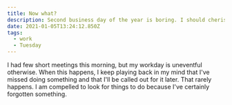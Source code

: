 ```yaml
---
title: Now what?
description: Second business day of the year is boring. I should cherish this.
date: 2021-01-05T13:24:12.850Z
tags:
  - work
  - Tuesday
---
```

I had few short meetings this morning, but my workday is uneventful otherwise. When this happens, I keep playing back in my mind that I've missed doing something and that I'll be called out for it later. That rarely happens. I am compelled to look for things to do because I've certainly forgotten something.